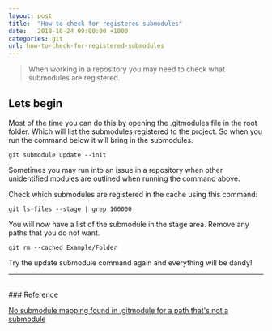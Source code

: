 ```yaml
---
layout: post
title:  "How to check for registered submodules"
date:   2018-10-24 09:00:00 +1000
categories: git
url: how-to-check-for-registered-submodules
---
```


<blockquote class="blockquote">
    When working in a repository you may need to check what submodules are registered.
</blockquote>

## Lets begin

Most of the time you can do this by opening the .gitmodules file in the root folder. Which will list the submodules registered to the project. So when you run the command below it will bring in the submodules.

```
git submodule update --init
```

Sometimes you may run into an issue in a repository when other unidentified modules are outlined when running the command above.

Check which submodules are registered in the cache using this command:

```
git ls-files --stage | grep 160000
```

You will now have a list of the submodule in the stage area. Remove any paths that you do not want.

```
git rm --cached Example/Folder
```

Try the update submodule command again and everything will be dandy!
<br>
<hr>
<br>
### Reference

<a href="https://stackoverflow.com/questions/4185365/no-submodule-mapping-found-in-gitmodule-for-a-path-thats-not-a-submodule" target="blank">No submodule mapping found in .gitmodule for a path that's not a submodule</a>
